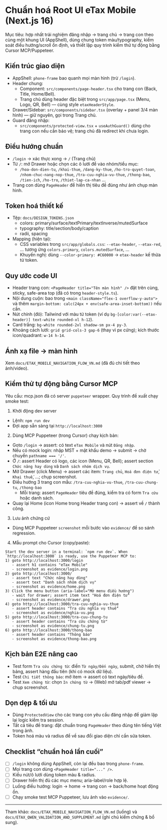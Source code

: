 # Chuẩn hoá Root UI eTax Mobile (Next.js 16)

Mục tiêu: hợp nhất trải nghiệm đăng nhập → trang chủ → trang con theo cùng một khung UI (AppShell), dùng chung token màu/typography, kiểm soát điều hướng/scroll ổn định, và thiết lập quy trình kiểm thử tự động bằng Cursor MCP/Puppeteer.

## Kiến trúc giao diện

- AppShell: `phone-frame` bao quanh mọi màn hình (trừ `/login`).
- Header chung:
  - Component: `src/components/page-header.tsx` cho trang con (Back, Title, Home/Bell).
  - Trang chủ dùng header đặc biệt trong `src/app/page.tsx` (Menu, Logo, QR, Bell) — cùng style `etaxHeaderStyle`.
- Drawer/Sidebar: `src/components/sidebar.tsx` (overlay + panel 3/4 màn hình) — giữ nguyên, gọi trong Trang chủ.
- Guard đăng nhập:
  - `src/components/protected-view.tsx` + `useAuthGuard()` dùng cho trang con nếu cần bảo vệ; trang chủ đã redirect khi chưa login.

## Điều hướng chuẩn

- `/login` → xác thực xong → `/` (Trang chủ)
- Từ `/`: mở Drawer hoặc chọn các ô lưới để vào nhóm/tiểu mục:
  - `/hoa-don-dien-tu`, `/khai-thue`, `/dang-ky-thue`, `/ho-tro-quyet-toan`, `/nhom-chuc-nang-nop-thue`, `/tra-cuu-nghia-vu-thue`, `/thong-bao`, `/tien-ich`, `/ho-tro`, `/thiet-lap-ca-nhan` …
- Trang con dùng `PageHeader` để hiển thị tiêu đề đúng như ảnh chụp màn hình.

## Token hoá thiết kế

- Tệp: `docs/DESIGN_TOKENS.json`
  - colors: primary/surface/textPrimary/textInverse/mutedSurface
  - typography: title/section/body/caption
  - radii, spacing
- Mapping (hiện tại):
  - CSS variables trong `src/app/globals.css`: `--etax-header`, `--etax-red`, … tương ứng `colors.primary`, `colors.mutedSurface`, …
  - Khuyến nghị: dùng `--color-primary: #C60000` → `etax-header` kế thừa từ token.

## Quy ước code UI

- Header trang con: `<PageHeader title="Tên màn hình" />` đặt trên cùng, sticky, safe-area top (đã có trong `header-style.ts`).
- Nội dung cuộn: bao trong `<main className="flex-1 overflow-y-auto">` và thêm `margin-bottom: calc(24px + env(safe-area-inset-bottom))` nếu cần.
- Nút chính (đỏ): Tailwind với màu từ token (ví dụ `bg-[color:var(--etax-header)] text-white rounded-xl h-12`).
- Card trắng: `bg-white rounded-2xl shadow-sm px-4 py-3`.
- Khoảng cách lưới: `grid grid-cols-3 gap-6` (thay vì px cứng); kích thước icon/quadrant: `w-14 h-14`.

## Ánh xạ file → màn hình

Xem `docs/ETAX_MOBILE_NAVIGATION_FLOW_VN.md` (đã đủ chi tiết theo ảnh/video).

## Kiểm thử tự động bằng Cursor MCP

Yêu cầu: mcp.json đã có server `puppeteer` wrapper. Quy trình đề xuất chạy smoke test:

1) Khởi động dev server
- Lệnh: `npm run dev`
- Đợi app sẵn sàng tại `http://localhost:3000`

2) Dùng MCP Puppeteer (trong Cursor) chạy kịch bản:
- Goto `/login` → assert: có text `eTax Mobile` và nút `Đăng nhập`.
- Nếu có mock login: nhập MST + mật khẩu demo → submit → chờ chuyển `pathname === '/'`.
- Ở `/`: assert Header có logo, các icon (Menu, QR, Bell); assert section `Chức năng hay dùng` và `Danh sách nhóm dịch vụ`.
- Mở Drawer (click Menu) → assert các item: `Trang chủ`, `Hoá đơn điện tử`, `Khai thuế`, …; chụp screenshot.
- Điều hướng 3 trang con mẫu: `/tra-cuu-nghia-vu-thue`, `/tra-cuu-chung-tu`, `/thong-bao`
  - Mỗi trang: assert `PageHeader` tiêu đề đúng, kiểm tra có form `Tra cứu` hoặc danh sách.
- Quay lại Home (icon Home trong Header trang con) → assert về `/` thành công.

3) Lưu ảnh chứng cứ
- Dùng MCP Puppeteer `screenshot` mỗi bước vào `evidence/` để so sánh regression.

4) Mẫu prompt cho Cursor (copy/paste):
```
Start the dev server in a terminal: `npm run dev`. When `http://localhost:3000` is ready, use the Puppeteer MCP to:
1) goto http://localhost:3000/login
   - assert h1 contains "eTax Mobile"
   - screenshot as evidence/login.png
2) goto http://localhost:3000/
   - assert text "Chức năng hay dùng"
   - assert text "Danh sách nhóm dịch vụ"
   - screenshot as evidence/home.png
3) Click the menu button (aria-label="Mở menu điều hướng")
   - wait for drawer; assert item text "Hoá đơn điện tử"
   - screenshot as evidence/drawer.png
4) goto http://localhost:3000/tra-cuu-nghia-vu-thue
   - assert header contains "Tra cứu nghĩa vụ thuế"
   - screenshot as evidence/nghia-vu.png
5) goto http://localhost:3000/tra-cuu-chung-tu
   - assert header contains "Tra cứu chứng từ"
   - screenshot as evidence/chung-tu.png
6) goto http://localhost:3000/thong-bao
   - assert header contains "Thông báo"
   - screenshot as evidence/thong-bao.png
```

## Kịch bản E2E nâng cao

- Test form `Tra cứu chứng từ`: điền `Từ ngày/Đến ngày`, submit, chờ hiển thị bảng, assert hàng đầu tiên (khi có mock dữ liệu).
- Test `Chi tiết thông báo`: mở item → assert có text ngày/tiêu đề.
- Test `Xem chứng từ`: chọn `In chứng từ` → (Web) mở tab/pdf viewer → chụp screenshot.

## Dọn dẹp & tối ưu

- Dùng `ProtectedView` cho các trang con yêu cầu đăng nhập để giảm lặp lại logic kiểm tra session.
- Tất cả tiêu đề trang: đặt chuẩn trong `PageHeader` theo đúng tên tiếng Việt trong ảnh.
- Token hoá màu và radius để về sau đổi giao diện chỉ cần sửa token.

## Checklist “chuẩn hoá lần cuối”

- [ ] `/login` không dùng AppShell, còn lại đều bao trong `phone-frame`.
- [ ] Mọi trang con dùng `<PageHeader title="..." />`.
- [ ] Kiểu nút/ô lưới dùng token màu & radius.
- [ ] Drawer hiển thị đủ các mục menu; aria-label/role hợp lệ.
- [ ] Luồng điều hướng: login → home → trang con → back/home hoạt động ổn.
- [ ] Chạy smoke test MCP Puppeteer, lưu ảnh vào `evidence/`.

---

Tham khảo: `docs/ETAX_MOBILE_NAVIGATION_FLOW_VN.md` (luồng) và `docs/ETAX_QWEN_VALIDATION_AND_SUPPLEMENT.md` (ghi chú kiểm chứng & bổ sung).

